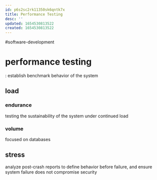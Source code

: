 ```yaml
---
id: p6s2sc2rk11350sk6qntk7x
title: Performance Testing
desc: ''
updated: 1654530813522
created: 1654530813522
---
```

#software-development 
# performance testing
: establish benchmark behavior of the system
## load 
### endurance 
testing the sustainability of the system under continued load
### volume
focused on databases
## stress 
analyze post-crash reports to define behavior before failure, and ensure system failure does not compromise security
